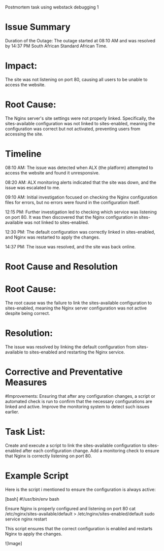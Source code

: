 
Postmortem task using webstack debugging 1


# Issue Summary
Duration of the Outage: The outage started at 08:10 AM and was resolved by 14:37 PM South African Standard African Time.

# Impact:
The site was not listening on port 80, causing all users to be unable to access the website.

# Root Cause:
The Nginx server's site settings were not properly linked. Specifically, the sites-available configuration was not linked to sites-enabled, meaning the configuration was correct but not activated, preventing users from accessing the site.

# Timeline
08:10 AM: The issue was detected when ALX (the platform) attempted to access the website and found it unresponsive.

08:20 AM: ALX monitoring alerts indicated that the site was down, and the issue was escalated to me.

09:10 AM: Initial investigation focused on checking the Nginx configuration files for errors, but no errors were found in the configuration itself.

12:15 PM: Further investigation led to checking which service was listening on port 80. It was then discovered that the Nginx configuration in sites-available was not linked to sites-enabled.

12:30 PM: The default configuration was correctly linked in sites-enabled, and Nginx was restarted to apply the changes.

14:37 PM: The issue was resolved, and the site was back online.

# Root Cause and Resolution
# Root Cause:
The root cause was the failure to link the sites-available configuration to sites-enabled, meaning the Nginx server configuration was not active despite being correct.

# Resolution:
The issue was resolved by linking the default configuration from sites-available to sites-enabled and restarting the Nginx service.

# Corrective and Preventative Measures
#Improvements:
Ensuring that after any configuration changes, a script or automated check is run to confirm that the necessary configurations are linked and active. Improve the monitoring system to detect such issues earlier.

# Task List:
Create and execute a script to link the sites-available configuration to sites-enabled after each configuration change. Add a monitoring check to ensure that Nginx is correctly listening on port 80.

# Example Script
Here is the script i mentioned to ensure the configuration is always active:

[bash]  #!/usr/bin/env bash

Ensure Nginx is properly configured and listening on port 80
cat /etc/nginx/sites-available/default > /etc/nginx/sites-enabled/default sudo service nginx restart

This script ensures that the correct configuration is enabled and restarts Nginx to apply the changes.

![Image]

